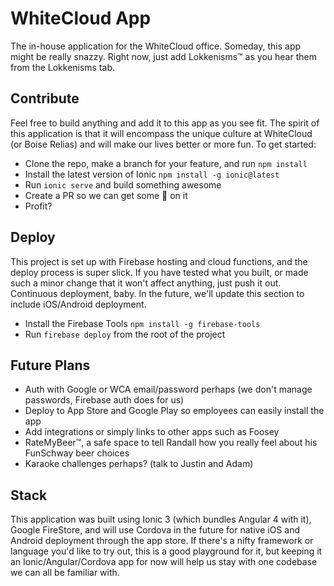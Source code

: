 # WhiteCloud App
The in-house application for the WhiteCloud office. Someday, this app might be really snazzy. Right now, just add Lokkenisms™️ as you hear them from the Lokkenisms tab.
  
## Contribute

Feel free to build anything and add it to this app as you see fit. The spirit of this application is that it will encompass the unique culture at WhiteCloud (or Boise Relias) and will make our lives better or more fun. To get started:

- Clone the repo, make a branch for your feature, and run `npm install`
- Install the latest version of Ionic `npm install -g ionic@latest`
- Run `ionic serve` and build something awesome
- Create a PR so we can get some 👀 on it
- Profit?

## Deploy

This project is set up with Firebase hosting and cloud functions, and the deploy process is super slick. If you have tested what you built, or made such a minor change that it won't affect anything, just push it out. Continuous deployment, baby. In the future, we'll update this section to include iOS/Android deployment.

- Install the Firebase Tools `npm install -g firebase-tools`
- Run `firebase deploy` from the root of the project

## Future Plans

- Auth with Google or WCA email/password perhaps (we don't manage passwords, Firebase auth does for us)
- Deploy to App Store and Google Play so employees can easily install the app
- Add integrations or simply links to other apps such as Foosey
- RateMyBeer™️, a safe space to tell Randall how you really feel about his FunSchway beer choices
- Karaoke challenges perhaps? (talk to Justin and Adam)

## Stack

This application was built using Ionic 3 (which bundles Angular 4 with it), Google FireStore, and will use Cordova in the future for native iOS and Android deployment through the app store. If there's a nifty framework or language you'd like to try out, this is a good playground for it, but keeping it an Ionic/Angular/Cordova app for now will help us stay with one codebase we can all be familiar with.
